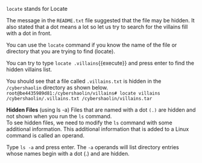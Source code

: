 `locate` stands for Locate  

The message in the `README.txt` file suggested that the file may be hidden. It also stated that a dot means a lot so let us try to search for the villains fill with a dot in front.

You can use the `locate` command if you know the name of the file or directory that you are trying to find (locate).  

You can try to type `locate .villains`{{execute}} and press enter to find the hidden villains list.  

You should see that a file called `.villains.txt` is hidden in the `/cybershaolin` directory as shown below.  
`root@be4435989d81:/cybershaolin/villains# locate villains
/cybershaolin/.villains.txt
/cybershaolin/villains.tar`  

__Hidden Files__ (using ls -a)
Files that are named with a dot `(.)` are hidden and not shown when you run the `ls` command.  
To see hidden files, we need to modify the `ls` command with some additional information. This additional information that is added to a Linux command is called an operand.  

Type `ls -a` and press enter.
The `-a` operands will list directory entries whose names begin with a dot (.) and are hidden.  

